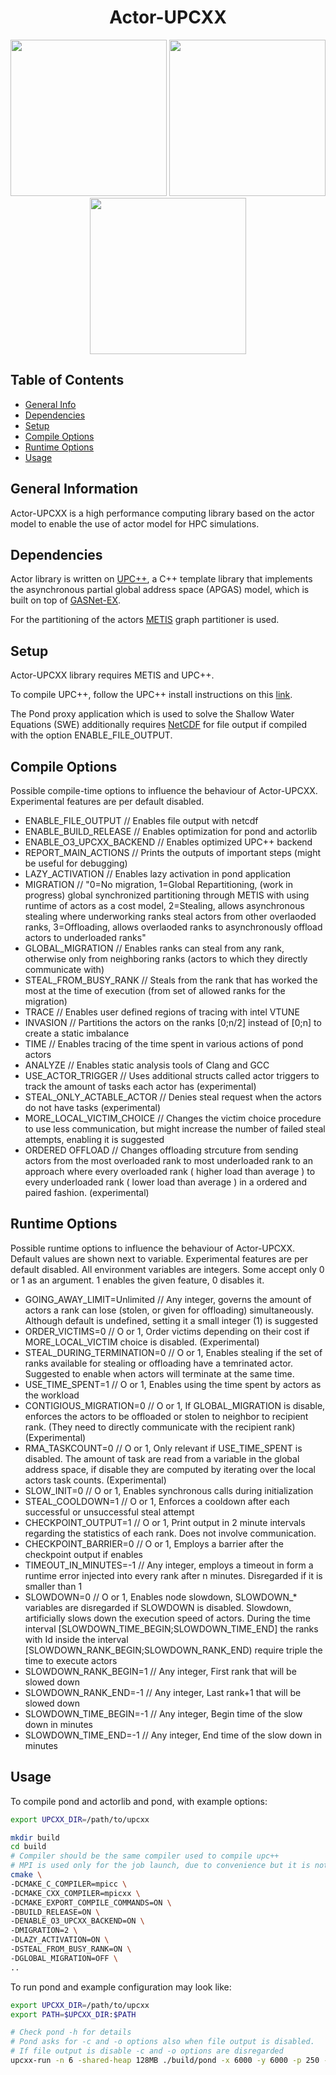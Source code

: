 <h1 align="center">Actor-UPCXX</h1>

<p align="center">
  <img src="doc/animation_sc0_radial_dambreak.gif" width="250"/>
  <img src="doc/animation_sc2_pooldrop.gif" width="250"/>
  <img src="doc/animation_sc3_multidrop.gif" width="250"/>
</p>

## Table of Contents
* [General Info](#general-information)
* [Dependencies](#dependencies)
* [Setup](#setup)
* [Compile Options](#compile-options)
* [Runtime Options](#runtime-options)
* [Usage](#usage)

## General Information
Actor-UPCXX is a high performance computing library based on the actor model to enable the use of actor model for HPC simulations.

## Dependencies
Actor library is written on [UPC++](https://bitbucket.org/berkeleylab/upcxx), a C++ template library that implements the asynchronous partial global address space (APGAS) model, which is built on top of [GASNet-EX](https://gasnet.lbl.gov/).

For the partitioning of the actors [METIS](http://glaros.dtc.umn.edu/gkhome/metis/metis/overview) graph partitioner is used.

## Setup
Actor-UPCXX library requires METIS and UPC++.

To compile UPC++, follow the UPC++ install instructions on this [link](https://bitbucket.org/berkeleylab/upcxx/wiki/INSTALL).

The Pond proxy application which is used to solve the Shallow Water Equations (SWE) additionally requires [NetCDF](https://www.unidata.ucar.edu/software/netcdf/) for file output if compiled with the option ENABLE_FILE_OUTPUT.

## Compile Options
Possible compile-time options to influence the behaviour of Actor-UPCXX. Experimental features are per default disabled.

- ENABLE_FILE_OUTPUT // Enables file output with netcdf 
- ENABLE_BUILD_RELEASE // Enables optimization for pond and actorlib
- ENABLE_O3_UPCXX_BACKEND // Enables optimized UPC++ backend
- REPORT_MAIN_ACTIONS // Prints the outputs of important steps (might be useful for debugging)
- LAZY_ACTIVATION // Enables lazy activation in pond application
- MIGRATION // "0=No migration, 1=Global Repartitioning, (work in progress) global synchronized partitioning through METIS with using runtime of actors as a cost model, 2=Stealing, allows asynchronous stealing where underworking ranks steal actors from other overlaoded ranks, 3=Offloading, allows overlaoded ranks to asynchronously offload actors to underloaded ranks"
- GLOBAL_MIGRATION // Enables ranks can steal from any rank, otherwise only from neighboring ranks (actors to which they directly communicate with)
- STEAL_FROM_BUSY_RANK // Steals from the rank that has worked the most at the time of execution (from set of allowed ranks for the migration)
- TRACE // Enables user defined regions of tracing with intel VTUNE
- INVASION // Partitions the actors on the ranks [0;n/2] instead of [0;n] to create a static imbalance
- TIME // Enables tracing of the time spent in various actions of pond actors 
- ANALYZE // Enables static analysis tools of Clang and GCC
- USE_ACTOR_TRIGGER // Uses additional structs called actor triggers to track the amount of tasks each actor has (experimental)
- STEAL_ONLY_ACTABLE_ACTOR // Denies steal request when the actors do not have tasks (experimental)
- MORE_LOCAL_VICTIM_CHOICE // Changes the victim choice procedure to use less communication, but might increase the number of failed steal attempts, enabling it is suggested
- ORDERED OFFLOAD // Changes offloading strcuture from sending actors from the most overloaded rank to most underloaded rank to an approach where every overloaded rank ( higher load than average ) to every underloaded rank ( lower load than average ) in a ordered and paired fashion. (experimental)

## Runtime Options
Possible runtime options to influence the behaviour of Actor-UPCXX. Default values are shown next to variable. Experimental features are per default disabled. All environment variables are integers. Some accept only 0 or 1 as an argument. 1 enables the given feature, 0 disables it.

- GOING_AWAY_LIMIT=Unlimited // Any integer, governs the amount of actors a rank can lose (stolen, or given for offloading) simultaneously. Although default is undefined, setting it a small integer (1) is suggested
- ORDER_VICTIMS=0 // O or 1, Order victims depending on their cost if MORE_LOCAL_VICTIM choice is disabled. (Experimental)
- STEAL_DURING_TERMINATION=0 // O or 1, Enables stealing if the set of ranks available for stealing or offloading have a temrinated actor. Suggested to enable when actors will terminate at the same time.
- USE_TIME_SPENT=1 // O or 1, Enables using the time spent by actors as the workload
- CONTIGIOUS_MIGRATION=0 // O or 1, If GLOBAL_MIGRATION is disable, enforces the actors to be offloaded or stolen to neighbor to recipient rank. (They need to directly communicate with the recipient rank) (Experimental)
- RMA_TASKCOUNT=0 // O or 1, Only relevant if USE_TIME_SPENT is disabled. The amount of task are read from a variable in the global address space, if disable they are computed by iterating over the local actors task counts. (Experimental)
- SLOW_INIT=0 // O or 1, Enables synchronous calls during initialization
- STEAL_COOLDOWN=1 // O or 1, Enforces a cooldown after each successful or unsuccessful steal attempt
- CHECKPOINT_OUTPUT=1 // O or 1, Print output in 2 minute intervals regarding the statistics of each rank. Does not involve communication.
- CHECKPOINT_BARRIER=0 // O or 1, Employs a barrier after the checkpoint output if enables
- TIMEOUT_IN_MINUTES=-1 // Any integer, employs a timeout in form a runtime error injected into every rank after n minutes. Disregarded if it is smaller than 1
- SLOWDOWN=0 // O or 1, Enables node slowdown, SLOWDOWN_* variables are disregarded if SLOWDOWN is disabled. Slowdown, artificially slows down the execution speed of actors. During the time interval [SLOWDOWN_TIME_BEGIN;SLOWDOWN_TIME_END] the ranks with Id inside the interval  [SLOWDOWN_RANK_BEGIN;SLOWDOWN_RANK_END) require triple the time to execute actors
- SLOWDOWN_RANK_BEGIN=1 // Any integer, First rank that will be slowed down
- SLOWDOWN_RANK_END=-1 // Any integer, Last rank+1 that will be slowed down
- SLOWDOWN_TIME_BEGIN=-1 // Any integer, Begin time of the slow down in minutes
- SLOWDOWN_TIME_END=-1 // Any integer, End time of the slow down in minutes


## Usage
To compile pond and actorlib and pond, with example options:

```bash
export UPCXX_DIR=/path/to/upcxx

mkdir build
cd build 
# Compiler should be the same compiler used to compile upc++
# MPI is used only for the job launch, due to convenience but it is not necessary
cmake \
-DCMAKE_C_COMPILER=mpicc \
-DCMAKE_CXX_COMPILER=mpicxx \
-DCMAKE_EXPORT_COMPILE_COMMANDS=ON \
-DBUILD_RELEASE=ON \
-DENABLE_O3_UPCXX_BACKEND=ON \
-DMIGRATION=2 \
-DLAZY_ACTIVATION=ON \
-DSTEAL_FROM_BUSY_RANK=ON \
-DGLOBAL_MIGRATION=OFF \
..
```

To run pond and example configuration may look like:

```bash
export UPCXX_DIR=/path/to/upcxx
export PATH=$UPCXX_DIR:$PATH

# Check pond -h for details
# Pond asks for -c and -o options also when file output is disabled.
# If file output is disable -c and -o options are disregarded
upcxx-run -n 6 -shared-heap 128MB ./build/pond -x 6000 -y 6000 -p 250 -c 10 --scenario 3 -o /tmp/o -e 0.5
```
